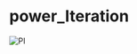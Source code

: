 # power_Iteration

![PI](https://user-images.githubusercontent.com/73753025/210683967-50fc42ad-ea84-4d5e-a825-e3e62855056c.png)
